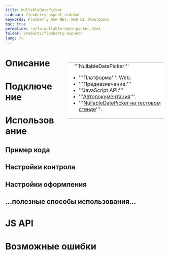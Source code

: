```yaml
---
title: NullableDatePicker
sidebar: flexberry-aspnet_sidebar
keywords: Flexberry ASP-NET, Web UI (Контролы)
toc: true
permalink: ru/fa_nullable-date-picker.html
folder: products/flexberry-aspnet/
lang: ru
---
```


<div style="margin:5px; padding-left:28px; float:right; width:60%; outline:1px solid white;">
<br>
<table border="0" width="100%" bgcolor="#6495ED">
<tbody><tr><td bgcolor="#FFFFFF">
&nbsp;&nbsp;&nbsp;'''NullableDatePicker'''

* '''Платформа''': Web.
* '''Предназначение:''' 
* '''JavaScript API:''' 
* '''[Автодокументация](http://storm:20013/class_i_c_s_soft_1_1_s_t_o_r_m_n_e_t_1_1_web_1_1_ajax_controls_1_1_nullable_date_picker.html)'''.
* '''[NullableDatePicker на тестовом стенде](http://ru:6158/forms/Controls/NullableDatePicker/)'''.

</td>
</tr></tbody></table></a>
</div>

# Описание

# Подключение

# Использование

## Пример кода

## Настройки контрола

## Настройки оформления

## ...полезные способы использования...

# JS API

# Возможные ошибки
 
 